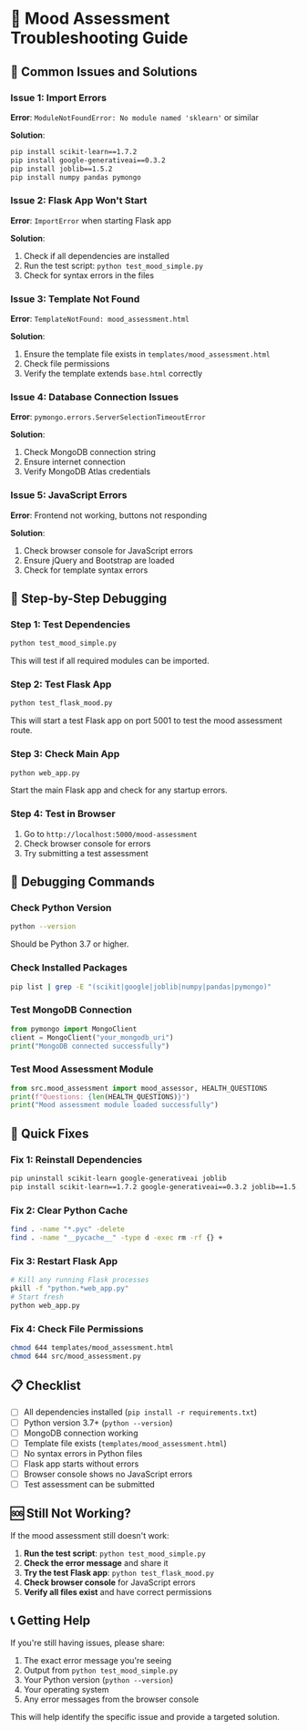 # 🧠 Mood Assessment Troubleshooting Guide

## 🚨 Common Issues and Solutions

### **Issue 1: Import Errors**
**Error**: `ModuleNotFoundError: No module named 'sklearn'` or similar

**Solution**:
```bash
pip install scikit-learn==1.7.2
pip install google-generativeai==0.3.2
pip install joblib==1.5.2
pip install numpy pandas pymongo
```

### **Issue 2: Flask App Won't Start**
**Error**: `ImportError` when starting Flask app

**Solution**:
1. Check if all dependencies are installed
2. Run the test script: `python test_mood_simple.py`
3. Check for syntax errors in the files

### **Issue 3: Template Not Found**
**Error**: `TemplateNotFound: mood_assessment.html`

**Solution**:
1. Ensure the template file exists in `templates/mood_assessment.html`
2. Check file permissions
3. Verify the template extends `base.html` correctly

### **Issue 4: Database Connection Issues**
**Error**: `pymongo.errors.ServerSelectionTimeoutError`

**Solution**:
1. Check MongoDB connection string
2. Ensure internet connection
3. Verify MongoDB Atlas credentials

### **Issue 5: JavaScript Errors**
**Error**: Frontend not working, buttons not responding

**Solution**:
1. Check browser console for JavaScript errors
2. Ensure jQuery and Bootstrap are loaded
3. Check for template syntax errors

## 🔧 Step-by-Step Debugging

### **Step 1: Test Dependencies**
```bash
python test_mood_simple.py
```
This will test if all required modules can be imported.

### **Step 2: Test Flask App**
```bash
python test_flask_mood.py
```
This will start a test Flask app on port 5001 to test the mood assessment route.

### **Step 3: Check Main App**
```bash
python web_app.py
```
Start the main Flask app and check for any startup errors.

### **Step 4: Test in Browser**
1. Go to `http://localhost:5000/mood-assessment`
2. Check browser console for errors
3. Try submitting a test assessment

## 🐛 Debugging Commands

### **Check Python Version**
```bash
python --version
```
Should be Python 3.7 or higher.

### **Check Installed Packages**
```bash
pip list | grep -E "(scikit|google|joblib|numpy|pandas|pymongo)"
```

### **Test MongoDB Connection**
```python
from pymongo import MongoClient
client = MongoClient("your_mongodb_uri")
print("MongoDB connected successfully")
```

### **Test Mood Assessment Module**
```python
from src.mood_assessment import mood_assessor, HEALTH_QUESTIONS
print(f"Questions: {len(HEALTH_QUESTIONS)}")
print("Mood assessment module loaded successfully")
```

## 🚀 Quick Fixes

### **Fix 1: Reinstall Dependencies**
```bash
pip uninstall scikit-learn google-generativeai joblib
pip install scikit-learn==1.7.2 google-generativeai==0.3.2 joblib==1.5.2
```

### **Fix 2: Clear Python Cache**
```bash
find . -name "*.pyc" -delete
find . -name "__pycache__" -type d -exec rm -rf {} +
```

### **Fix 3: Restart Flask App**
```bash
# Kill any running Flask processes
pkill -f "python.*web_app.py"
# Start fresh
python web_app.py
```

### **Fix 4: Check File Permissions**
```bash
chmod 644 templates/mood_assessment.html
chmod 644 src/mood_assessment.py
```

## 📋 Checklist

- [ ] All dependencies installed (`pip install -r requirements.txt`)
- [ ] Python version 3.7+ (`python --version`)
- [ ] MongoDB connection working
- [ ] Template file exists (`templates/mood_assessment.html`)
- [ ] No syntax errors in Python files
- [ ] Flask app starts without errors
- [ ] Browser console shows no JavaScript errors
- [ ] Test assessment can be submitted

## 🆘 Still Not Working?

If the mood assessment still doesn't work:

1. **Run the test script**: `python test_mood_simple.py`
2. **Check the error message** and share it
3. **Try the test Flask app**: `python test_flask_mood.py`
4. **Check browser console** for JavaScript errors
5. **Verify all files exist** and have correct permissions

## 📞 Getting Help

If you're still having issues, please share:
1. The exact error message you're seeing
2. Output from `python test_mood_simple.py`
3. Your Python version (`python --version`)
4. Your operating system
5. Any error messages from the browser console

This will help identify the specific issue and provide a targeted solution.
